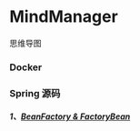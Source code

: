 # MindManager
思维导图

### Docker

### Spring 源码

##### 1、[BeanFactory & FactoryBean](https://www.edrawsoft.cn/viewer/public/s/8bef7333165733)
